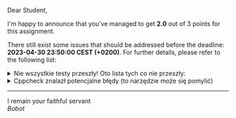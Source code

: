 Dear Student,

I'm happy to announce that you've managed to get **2.0** out of 3 points for this assignment.

There still exist some issues that should be addressed before the deadline: **2023-04-30 23:50:00 CEST (+0200)**. For further details, please refer to the following list:

<details><summary>Nie wszystkie testy przeszły! Oto lista tych co nie przeszły:</summary>1. ShapeCompositeTester.sumOfSqhareAndCircle<br>2. ShapeCompositeTester.intersectionOfSqhareAndCircle<br>3. ShapeCompositeTester.differenceOfSqhareAndCircle<br>4. ShapeCompositeTester.drawingHouse</details>
<details><summary>Cppcheck znalazł potencjalne błędy (to narzędzie może się pomylić)</summary>/tmp/tmpmfkq3aw3/student/zaj6ShapeDrawing/circle.cpp:17:0: warning: The function 'x' is never used. [unusedFunction]<br>&nbsp;&nbsp;&nbsp;&nbsp;int Circle::x() const{<br>^<br>/tmp/tmpmfkq3aw3/student/zaj6ShapeDrawing/circle.cpp:20:0: warning: The function 'y' is never used. [unusedFunction]<br>&nbsp;&nbsp;&nbsp;&nbsp;int Circle::y() const{<br>^<br>/tmp/tmpmfkq3aw3/student/zaj6ShapeDrawing/circle.cpp:23:0: warning: The function 'getRadius' is never used. [unusedFunction]<br>&nbsp;&nbsp;&nbsp;&nbsp;int Circle::getRadius()const{<br>^<br>/tmp/tmpmfkq3aw3/student/zaj6ShapeDrawing/rectangle.cpp:15:0: warning: The function 'xTo' is never used. [unusedFunction]<br>&nbsp;&nbsp;&nbsp;&nbsp;int Rectangle::xTo() const{<br>^<br>/tmp/tmpmfkq3aw3/student/zaj6ShapeDrawing/rectangle.cpp:18:0: warning: The function 'yTo' is never used. [unusedFunction]<br>&nbsp;&nbsp;&nbsp;&nbsp;int Rectangle::yTo() const{<br>^<br></details>

-----------
I remain your faithful servant\
_Bobot_